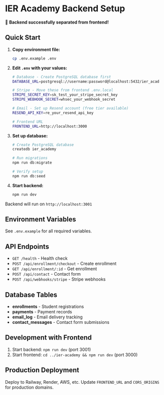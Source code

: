 # IER Academy Backend Setup

🎉 **Backend successfully separated from frontend!**

## Quick Start

1. **Copy environment file:**
   ```bash
   cp .env.example .env
   ```

2. **Edit `.env` with your values:**
   ```bash
   # Database - Create PostgreSQL database first
   DATABASE_URL=postgresql://username:password@localhost:5432/ier_academy
   
   # Stripe - Move these from frontend .env.local
   STRIPE_SECRET_KEY=sk_test_your_stripe_secret_key
   STRIPE_WEBHOOK_SECRET=whsec_your_webhook_secret
   
   # Email - Set up Resend account (free tier available)
   RESEND_API_KEY=re_your_resend_api_key
   
   # Frontend URL
   FRONTEND_URL=http://localhost:3000
   ```

3. **Set up database:**
   ```bash
   # Create PostgreSQL database
   createdb ier_academy
   
   # Run migrations
   npm run db:migrate
   
   # Verify setup
   npm run db:seed
   ```

4. **Start backend:**
   ```bash
   npm run dev
   ```

Backend will run on `http://localhost:3001`

## Environment Variables

See `.env.example` for all required variables.

## API Endpoints

- `GET /health` - Health check
- `POST /api/enrollment/checkout` - Create enrollment
- `GET /api/enrollment/:id` - Get enrollment
- `POST /api/contact` - Contact form
- `POST /api/webhooks/stripe` - Stripe webhooks

## Database Tables

- **enrollments** - Student registrations
- **payments** - Payment records
- **email_log** - Email delivery tracking
- **contact_messages** - Contact form submissions

## Development with Frontend

1. Start backend: `npm run dev` (port 3001)
2. Start frontend: `cd ../ier-academy && npm run dev` (port 3000)

## Production Deployment

Deploy to Railway, Render, AWS, etc. Update `FRONTEND_URL` and `CORS_ORIGINS` for production domains.
